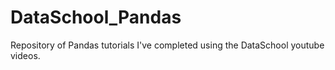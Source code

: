 # DataSchool_Pandas
Repository of Pandas tutorials I've completed using the DataSchool youtube videos.
